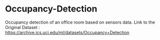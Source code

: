 # Occupancy-Detection
Occupancy detection of an office room based on sensors data.
Link to the Original Dataset : https://archive.ics.uci.edu/ml/datasets/Occupancy+Detection 

